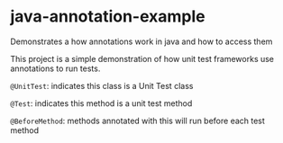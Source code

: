 # java-annotation-example
Demonstrates a how annotations work in java and how to access them

This project is a simple demonstration of how unit test frameworks use annotations to run tests. 

`@UnitTest`: indicates this class is a Unit Test class

`@Test`: indicates this method is a unit test method

`@BeforeMethod`: methods annotated with this will run before each test method
